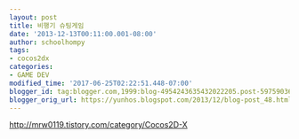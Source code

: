 ```yaml
---
layout: post
title: 비행기 슈팅게임
date: '2013-12-13T00:11:00.001-08:00'
author: schoolhompy
tags:
- cocos2dx
categories:
- GAME DEV
modified_time: '2017-06-25T02:22:51.448-07:00'
blogger_id: tag:blogger.com,1999:blog-4954243635432022205.post-5975903680222561764
blogger_orig_url: https://yunhos.blogspot.com/2013/12/blog-post_48.html
---
```


<p><a href="http://mrw0119.tistory.com/category/Cocos2D-X">http://mrw0119.tistory.com/category/Cocos2D-X</a></p>
